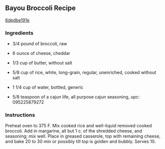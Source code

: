## Bayou Broccoli Recipe

[6dedbe191e](http://cookeatshare.com/recipes/bayou-broccoli-80530)

### Ingredients

 - 3/4 pound of broccoli, raw

 - 6 ounce of cheese, cheddar

 - 1/3 cup of butter, without salt

 - 5/8 cup of rice, white, long-grain, regular, unenriched, cooked without salt

 - 1 1/4 cup of water, bottled, generic

 - 5/8 teaspoon of a cajun life, all purpose cajun seasoning, upc: 095225879272

### Instructions

Preheat oven to 375 F. Mix cooked rice and well-liquid removed cooked broccoli. Add in margarine, all but 1 c. of the shredded cheese, and seasoning; mix well. Place in greased casserole, top with remaining cheese, and bake 20 to 30 min or possibly till top is golden and bubbly. Serves 10.